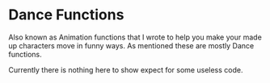 # Dance Functions

Also known as Animation functions that I wrote to help you make your made up characters move in funny ways. As mentioned these are mostly Dance functions. 

Currently there is nothing here to show expect for some useless code. 